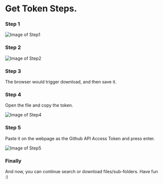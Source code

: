 # Get Token Steps.

### Step 1

![Image of Step1](https://raw.githubusercontent.com/KinoLien/gitzip/gh-pages/images/get-token-step1.png)

### Step 2

![Image of Step2](https://raw.githubusercontent.com/KinoLien/gitzip/gh-pages/images/get-token-step2.png)

### Step 3

The browser would trigger download, and then save it.

### Step 4

Open the file and copy the token.  
  
![Image of Step4](https://raw.githubusercontent.com/KinoLien/gitzip/gh-pages/images/get-token-step4.png)

### Step 5
Paste it on the webpage as the Github API Access Token and press enter.  
  
![Image of Step5](https://raw.githubusercontent.com/KinoLien/gitzip/gh-pages/images/get-token-step5.png)

### Finally

And now, you can continue search or download files/sub-folders. Have fun :)
